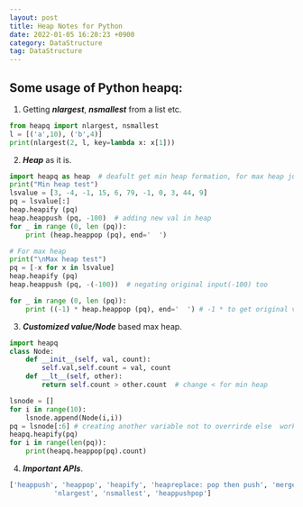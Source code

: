 ```yaml
---
layout: post 
title: Heap Notes for Python 
date: 2022-01-05 16:20:23 +0900 
category: DataStructure
tag: DataStructure
---
```


## Some usage of Python heapq:

1. Getting _**nlargest**_, **_nsmallest_** from a list etc.

```python
from heapq import nlargest, nsmallest
l = [('a',10), ('b',4)]
print(nlargest(2, l, key=lambda x: x[1]))
```

2. _**Heap**_ as it is. 


```python
import heapq as heap  # deafult get min heap formation, for max heap just negate all values
print("Min heap test")
lsvalue = [3, -4, -1, 15, 6, 79, -1, 0, 3, 44, 9]
pq = lsvalue[:]
heap.heapify (pq)
heap.heappush (pq, -100)  # adding new val in heap
for _ in range (0, len (pq)):
    print (heap.heappop (pq), end='  ')

# For max heap
print("\nMax heap test")
pq = [-x for x in lsvalue]
heap.heapify (pq)
heap.heappush (pq, -(-100))  # negating original input(-100) too

for _ in range (0, len (pq)):
    print ((-1) * heap.heappop (pq), end='  ') # -1 * to get original vals
```


3. _**Customized value/Node**_ based max heap. 
```python
import heapq
class Node:
    def __init__(self, val, count):
        self.val,self.count = val, count
    def __lt__(self, other):
        return self.count > other.count  # change < for min heap

lsnode = []
for i in range(10):
    lsnode.append(Node(i,i))
pq = lsnode[:6] # creating another variable not to overrirde else  work on lsnode
heapq.heapify(pq)
for i in range(len(pq)):
    print(heapq.heappop(pq).count)
```
4. _**Important APIs**_. 
```python
['heappush', 'heappop', 'heapify', 'heapreplace: pop then push', 'merge: merges 2 sorted list',
           'nlargest', 'nsmallest', 'heappushpop']
```